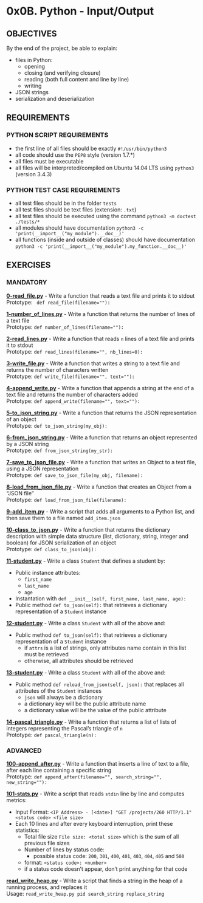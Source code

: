 # 0x0B. Python - Input/Output

## OBJECTIVES   
By the end of the project, be able to explain:   
   * files in Python:   
      * opening   
      * closing (and verifying closure)   
      * reading (both full content and line by line)    
      * writing   
   * JSON strings   
   * serialization and deserialization   

## REQUIREMENTS   

### PYTHON SCRIPT REQUIREMENTS  
   * the first line of all files should be exactly `#!/usr/bin/python3`   
   * all code should use the `PEP8` style (version 1.7.*)   
   * all files must be executable   
   * all files will be interpreted/compiled on Ubuntu 14.04 LTS using `python3` (version 3.4.3)   

### PYTHON TEST CASE REQUIREMENTS    
   * all test files should be in the folder `tests`   
   * all test files should be text files (extension: `.txt`)   
   * all test files should be executed using the command `python3 -m doctest ./tests/*`   
   * all modules should have documentation `python3 -c 'print(__import__("my_module").__doc__)'`   
   * all functions (inside and outside of classes) should have documentation `python3 -c 'print(__import__("my_module").my_function.__doc__)'`   

## EXERCISES   

### MANDATORY   

**[0-read_file.py](0-read_file.py)** - Write a function that reads a text file and prints it to stdout    
Prototype: ` def read_file(filename=""):`   

**[1-number_of_lines.py](1-number_of_lines.py)** - Write a function that returns the number of lines of a text file    
Prototype: `def number_of_lines(filename=""):`   

**[2-read_lines.py](2-read_lines.py)** - Write a function that reads `n` lines of a text file and prints it to stdout   
Prototype: `def read_lines(filename="", nb_lines=0):`   

**[3-write_file.py](3-write_file.py)** - Write a function that writes a string to a text file and returns the number of characters written   
Prototype: `def write_file(filename="", text=""):`   

**[4-append_write.py](4-append_write.py)** - Write a function that appends a string at the end of a text file and returns the number of characters added   
Prototype: `def append_write(filename="", text=""):`   

**[5-to_json_string.py](5-to_json_string.py)** - Write a function that returns the JSON representation of an object   
Prototype: `def to_json_string(my_obj):`   

**[6-from_json_string.py](6-from_json_string.py)** - Write a function that returns an object represented by a JSON string   
Prototype: `def from_json_string(my_str):`   

**[7-save_to_json_file.py](7-save_to_json_file.py)** - Write a function that writes an Object to a text file, using a JSON representation   
Prototype: `def save_to_json_file(my_obj, filename):`   

**[8-load_from_json_file.py](8-load_from_json_file.py)** - Write a function that creates an Object from a “JSON file”   
Prototype: `def load_from_json_file(filename):`   

**[9-add_item.py](9-add_item.py)** - Write a script that adds all arguments to a Python list, and then save them to a file named `add_item.json`   

**[10-class_to_json.py](10-class_to_json.py)** - Write a function that returns the dictionary description with simple data structure (list, dictionary, string, integer and boolean) for JSON serialization of an object   
Prototype: `def class_to_json(obj):`   

**[11-student.py](11-student.py)** - Write a class `Student` that defines a student by:    
   * Public instance attributes:   
      * `first_name`   
      * `last_name`   
      * `age`   
   * Instantation with `def __init__(self, first_name, last_name, age):`   
   * Public method `def to_json(self):` that retrieves a dictionary representation of a `Student` instance   

**[12-student.py](12-student.py)** - Write a class `Student` with all of the above and:   
   * Public method `def to_json(self):` that retrieves a dictionary representation of a `Student` instance   
      * if `attrs` is a list of strings, only attributes name contain in this list must be retrieved   
      * otherwise, all attributes should be retrieved   

**[13-student.py](13-student.py)** - Write a class `Student` with all of the above and:   
   * Public method `def reload_from_json(self, json):` that replaces all attributes of the `Student` instances   
      * `json` will always be a dictionary   
      * a dictionary key will be the public attribute name   
      * a dictionary value will be the value of the public attribute   

**[14-pascal_triangle.py](14-pascal_triangle.py)** - Write a function that returns a list of lists of integers representing the Pascal’s triangle of `n`   
Prototype: `def pascal_triangle(n):`   

### ADVANCED   

**[100-append_after.py](100-append_after.py)** - Write a function that inserts a line of text to a file, after each line containing a specific string   
Prototype: `def append_after(filename="", search_string="", new_string=""):`   

**[101-stats.py](101-stats.py)** - Write a script that reads `stdin` line by line and computes metrics:    
   * Input Format: `<IP Address> - [<date>] "GET /projects/260 HTTP/1.1" <status code> <file size>`   
   * Each 10 lines and after every  keyboard interruption, print these statistics:   
      * Total file size `File size: <total size>` which is the sum of all previous file sizes   
      * Number of lines by status code:   
         * possible status code: `200`, `301`, `400`, `401`, `403`, `404`, `405` and `500`   
	 * format: `<status code>: <number>`   
	 * if a status code doesn’t appear, don’t print anything for that code   

**[read_write_heap.py](read_write_heap.py)** - Write a script that finds a string in the heap of a running process, and replaces it   
Usage: `read_write_heap.py pid search_string replace_string`   
